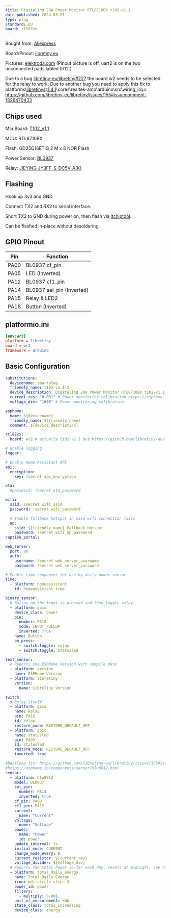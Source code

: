 ```yaml
---
title: Digitaling 20A Power Monitor RTL8710BX t102-v1.1
date-published: 2024-03-21
type: plug
standard: EU
board: rtl87xx
---
```


Bought from: [Aliexpress](https://de.aliexpress.com/item/1005005374840269.html)

Board/Pinout: [libretiny.eu](https://docs.libretiny.eu/boards/t102-v1.1/#pinout)

Pictures: [elektroda.com](https://www.elektroda.com/rtvforum/topic4032920.html) (Pinout picture is off, uart2 is on the
two unconnected pads labled 0/12.)

Due to a bug [libretiny-eu/libretiny#227](https://github.com/libretiny-eu/libretiny/issues/227) the board w2 needs to be
selected for the relay to work:
Due to another bug you need to apply this fix to platforms\libretiny@1.4.1\cores\realtek-amb\arduino\src\wiring_irq.c
https://github.com/libretiny-eu/libretiny/issues/155#issuecomment-1826470433

## Chips used

McuBoard: [T102_V1.1](https://docs.libretiny.eu/boards/t102-v1.1/)

MCU: RTL8710BX

Flash: GD25Q16ETIG 2 M x 8 NOR Flash

Power Sensor: [BL0937](https://developer.tuya.com/en/docs/iot-device-dev/Electricity-statistics?id=Kaunfo4am6icc)

Relay:
[JIEYING JY3FF-S-DC5V-A(K)](https://www.lcsc.com/datasheet/lcsc_datasheet_2309121625_JIEYING-RELAY-JY3FF-S-DC5V-A-K_C17702442.pdf)

## Flashing

Hook up 3v3 and GND

Connect TX2 and RX2 to serial interface.

Short TX2 to GND during power on, then flash via
[ltchiptool](https://docs.libretiny.eu/docs/flashing/tools/ltchiptool/).

Can be flashed in-place without desoldering.

## GPIO Pinout

| Pin  | Function                  |
| ---- | ------------------------- |
| PA00 | BL0937 cf_pin             |
| PA05 | LED (Inverted)            |
| PA12 | BL0937 cf1_pin            |
| PA14 | BL0937 sel_pin (Inverted) |
| PA15 | Relay & LED2              |
| PA18 | Button (Inverted)         |

## platformio.ini

```ini
[env:wr2]
platform = libretiny
board = wr2
framework = arduino
```

## Basic Configuration

```yaml
substitutions:
  devicename: smartplug
  friendly_name: t102-v1.1-2
  device_description: Digitaling 20A Power Monitor RTL8710BX t102-v1.1
  current_res: "0.001" # Power monitoring calibration https://esphome.io/components/sensor/hlw8012.html
  voltage_div: "1600" # Power monitoring calibration

esphome:
  name: ${devicename}
  friendly_name: ${friendly_name}
  comment: ${device_description}

rtl87xx:
  board: wr2 # actually t102-v1.1 but https://github.com/libretiny-eu/libretiny/issues/247

# Enable logging
logger:

# Enable Home Assistant API
api:
  encryption:
    key: !secret api_encryption

ota:
  #password: !secret ota_password

wifi:
  ssid: !secret wifi_ssid
  password: !secret wifi_password

  # Enable fallback hotspot in case wifi connection fails
  ap:
    ssid: ${friendly_name} Fallback Hotspot
    password: !secret wifi_ap_password
captive_portal:

web_server:
  port: 80
  auth:
    username: !secret web_server_username
    password: !secret web_server_password

# Enable time component for use by daily power sensor
time:
  - platform: homeassistant
    id: homeassistant_time

binary_sensor:
  # Button on the front is pressed and then toggle relay
  - platform: gpio
    device_class: power
    pin:
      number: PA18
      mode: INPUT_PULLUP
      inverted: True
    name: Button
    on_press:
      - switch.toggle: relay
      - switch.toggle: statusled

text_sensor:
  # Reports the ESPHome Version with compile date
  - platform: version
    name: ESPHome Version
  - platform: libretiny
    version:
      name: LibreTiny Version

switch:
  # Relay itself
  - platform: gpio
    name: Relay
    pin: PA15
    id: relay
    restore_mode: RESTORE_DEFAULT_OFF
  - platform: gpio
    name: statusled
    pin: PA05
    id: statusled
    restore_mode: RESTORE_DEFAULT_OFF
    inverted: true

#bootloop fix: https://github.com/libretiny-eu/libretiny/issues/155#issuecomment-1826470433
#https://esphome.io/components/sensor/hlw8012.html
sensor:
  - platform: hlw8012
    model: BL0937
    sel_pin:
      number: PA14
      inverted: true
    cf_pin: PA00
    cf1_pin: PA12
    current:
      name: "Current"
    voltage:
      name: "Voltage"
    power:
      name: "Power"
      id: power
    update_interval: 1s
    initial_mode: CURRENT
    change_mode_every: 8
    current_resistor: ${current_res}
    voltage_divider: ${voltage_div}
  # Reports the total Power so-far each day, resets at midnight, see https://esphome.io/components/sensor/total_daily_energy.html
  - platform: total_daily_energy
    name: Total Daily Energy
    icon: mdi:circle-slice-3
    power_id: power
    filters:
      - multiply: 0.001
    unit_of_measurement: kWh
    state_class: total_increasing
    device_class: energy
```
